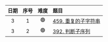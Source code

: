 | 日期 | 序号 | 难度 | 题目                                                                        |
|:--:|:--:|:--:|:--------------------------------------------------------------------------|
| 3  | 1  | 🟢 | [459.  重复的子字符串](https://leetcode.cn/problems/repeated-substring-pattern/) |
| 3  | 2  | 🟢 | [392. 判断子序列 ](https://leetcode.cn/problems/is-subsequence/description/)   |